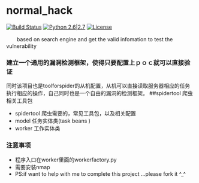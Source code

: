 # normal_hack
[![Build Status](http://nanshihui.github.io/public/status.svg)](http://nanshihui.github.io/2016/01/21/ToolForSpider%E7%AE%80%E4%BB%8B/) [![Python 2.6|2.7](http://nanshihui.github.io/public/python.svg)](https://www.python.org/) [![License](http://nanshihui.github.io/public/license.svg)](http://nanshihui.github.io/2016/01/21/ToolForSpider%E7%AE%80%E4%BB%8B/) 

　　based on search engine and get the valid infomation to test the vulnerability
### 建立一个通用的漏洞检测框架，使得只要配置上ｐｏｃ就可以直接验证
同时该项目也是toolforspider的从机配置，从机可以直接读取服务器相应的任务执行相应的操作，自己同时也是一个自由的漏洞的检测框架。
##spidertool 爬虫相关工具包
* spidertool    爬虫需要的，常见工具包，以及相关配置
* model     任务实体类(task beans )
* worker 工作实体类

### 注意事项
* 程序入口在worker里面的workerfactory.py
* 需要安装nmap
* PS:if want to help with me to complete this project ...please fork it ^_^  